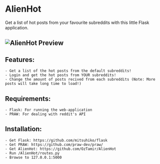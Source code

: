 AlienHot
========

Get a list of hot posts from your favourite subreddits with this little Flask application.

![AlienHot Preview](https://raw2.github.com/OzTamir/AlienHot/master/static/img/preview.png)
----

Features:
----
	- Get a list of the hot posts from the default subreddits!
	- Login and get the hot posts from YOUR subreddits!
	- Change the amount of posts recived from each subreddits (Note: More posts will take long time to load!)

Requirements:
----
	- Flask: For running the web-application
	- PRAW: For dealing with reddit's API


Installation:
----
	- Get Flask: https://github.com/mitsuhiko/flask
	- Get PRAW: https://github.com/praw-dev/praw/
	- Get AlienHot: https://github.com/OzTamir/AlienHot
	- Run /AlienHot/routes.py
	- Browse to 127.0.0.1:5000

